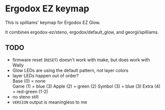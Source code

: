 # Ergodox EZ keymap

This is spilliams' keymap for Ergodox EZ Glow.

It combines ergodox-ez/steno, ergodox/default_glow, and georgi/spilliams.

## TODO

- firmware reset (`RESET`) doesn't work with make, but does work with Wally
- Glow LEDs are using the default pattern, not layer colors
- layer LEDs happen out of order?  
    Base (0) = none  
    Game (1) = blue (3)
    Apple (2) = green (2)
    Symbol (3) = blue (3)
    Extra (4) = red-green (1-2)
- no steno still
- `VERSION` output is meaningless to me
